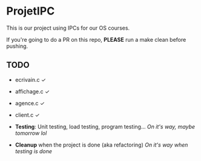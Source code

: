 # ProjetIPC
This is our project using IPCs for our OS courses.

If you're going to do a PR on this repo, **PLEASE** run a make clean before pushing.

## TODO

  - ecrivain.c ✓
  - affichage.c ✓
  - agence.c ✓
  - client.c ✓

  - **Testing**: Unit testing, load testing, program testing... *On it's way, maybe tomorrow lol*
  - **Cleanup** when the project is done (aka refactoring) *On it's way when testing is done*
